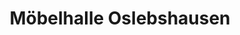 ---
title: "Möbelhalle Oslebshausen"
url: /bremen/moebelhalle-oslebshausen/
shop: Gebrauchtwaren
---